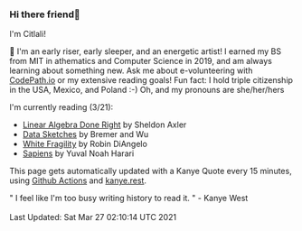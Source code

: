 ### Hi there friend👋

I'm Citlali!

🌱 I'm an early riser, early sleeper, and an energetic artist! I earned my BS from MIT in athematics and Computer Science in 2019, and am always learning about something new. Ask me about e-volunteering with [CodePath.io](https://codepath.org/) or my extensive reading goals! Fun fact: I hold triple citizenship in the USA, Mexico, and Poland :-) Oh, and my pronouns are she/her/hers

I'm currently reading (3/21):

- [Linear Algebra Done Right](https://linear.axler.net/) by Sheldon Axler
- [Data Sketches](https://www.datasketch.es/) by Bremer and Wu
- [White Fragility](https://www.robindiangelo.com/publications/) by Robin DiAngelo
- [Sapiens](https://www.ynharari.com/book/sapiens-2/) by Yuval Noah Harari

This page gets automatically updated with a Kanye Quote every 15 minutes, using [Github Actions](https://github.com/features/actions) and [kanye.rest](https://kanye.rest/).

" I feel like I'm too busy writing history to read it. " - Kanye West <br/> <br/>Last Updated:  Sat Mar 27 02:10:14 UTC 2021

